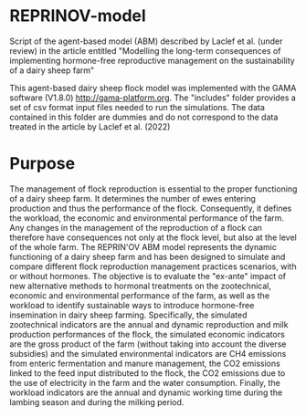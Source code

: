 # REPRINOV-model
Script of the agent-based model (ABM) described by Laclef et al. (under review) in the article entitled "Modelling the long-term consequences of implementing hormone-free reproductive management on the sustainability of a dairy sheep farm" 

This agent-based dairy sheep flock model was implemented with the GAMA software (V1.8.0) http://gama-platform.org.
The "includes" folder provides a set of csv format input files needed to run the simulations. The data contained in this folder are dummies and do not correspond to the data treated in the article by Laclef et al. (2022)

# Purpose
The management of flock reproduction is essential to the proper functioning of a dairy sheep farm. It determines the number of ewes entering production and thus the performance of the flock. Consequently, it defines the workload, the economic and environmental performance of the farm. Any changes in the management of the reproduction of a flock can therefore have consequences not only at the flock level, but also at the level of the whole farm. The REPRIN'OV ABM model represents the dynamic functioning of a dairy sheep farm and has been designed to simulate and compare different flock reproduction management practices scenarios, with or without hormones. The objective is to evaluate the "ex-ante" impact of new alternative methods to hormonal treatments on the zootechnical, economic and environmental performance of the farm, as well as the workload to identify sustainable ways to introduce hormone-free insemination in dairy sheep farming. Specifically, the simulated zootechnical indicators are the annual and dynamic reproduction and milk production performances of the flock, the simulated economic indicators are the gross product of the farm (without taking into account the diverse subsidies) and the simulated environmental indicators are CH4 emissions from enteric fermentation and manure management, the CO2 emissions linked to the feed input distributed to the flock, the CO2 emissions due to the use of electricity in the farm and the water consumption. Finally, the workload indicators are the annual and dynamic working time during the lambing season and during the milking period.
